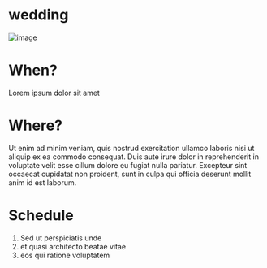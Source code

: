 # wedding

![image](https://github.com/99z/wedding/assets/7397825/bcd5060d-bc97-461a-aa1f-9583d47aa2d9)

# When?

Lorem ipsum dolor sit amet

# Where?

Ut enim ad minim veniam, quis nostrud exercitation ullamco laboris nisi ut aliquip ex ea commodo consequat. Duis aute irure dolor in reprehenderit in voluptate velit esse cillum dolore eu fugiat nulla pariatur. Excepteur sint occaecat cupidatat non proident, sunt in culpa qui officia deserunt mollit anim id est laborum.

# Schedule

1. Sed ut perspiciatis unde
2. et quasi architecto beatae vitae
3. eos qui ratione voluptatem
